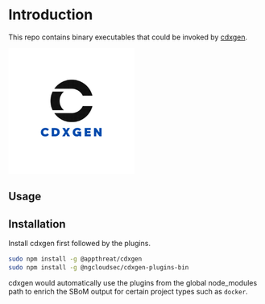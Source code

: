 # Introduction

This repo contains binary executables that could be invoked by [cdxgen](https://github.com/AppThreat/cdxgen).

![cdxgen logo](cdxgen.png)

## Usage

## Installation

Install cdxgen first followed by the plugins.

```bash
sudo npm install -g @appthreat/cdxgen
sudo npm install -g @ngcloudsec/cdxgen-plugins-bin
```

cdxgen would automatically use the plugins from the global node_modules path to enrich the SBoM output for certain project types such as `docker`.
